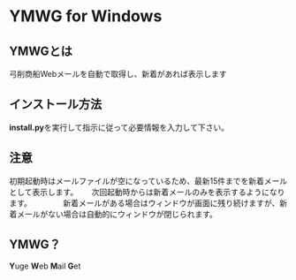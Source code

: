# YMWG for Windows

## YMWGとは
弓削商船Webメールを自動で取得し、新着があれば表示します  

## インストール方法
**install.py**を実行して指示に従って必要情報を入力して下さい。  

## 注意
初期起動時はメールファイルが空になっているため、最新15件までを新着メールとして表示します。　　
次回起動時からは新着メールのみを表示するようになります。　　
　　
新着メールがある場合はウィンドウが画面に残り続けますが、新着メールがない場合は自動的にウィンドウが閉じられます。　　

## YMWG？
**Y**uge **W**eb **M**ail **G**et
